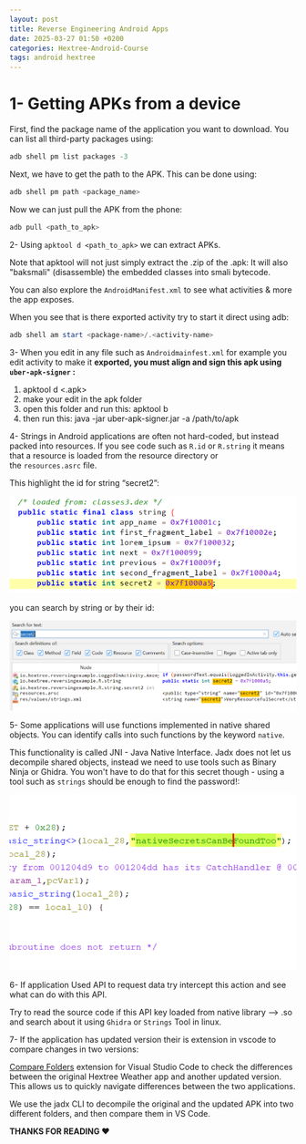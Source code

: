 ```yaml
---
layout: post
title: Reverse Engineering Android Apps
date: 2025-03-27 01:50 +0200
categories: Hextree-Android-Course
tags: android hextree
---
```

# **1- Getting APKs from a device**

First, find the package name of the application you want to download. You can list all third-party packages using:

```powershell
adb shell pm list packages -3
```

Next, we have to get the path to the APK. This can be done using:

```powershell
adb shell pm path <package_name>
```

Now we can just pull the APK from the phone:

```powershell
adb pull <path_to_apk>
```

2- Using `apktool d <path_to_apk>` we can extract APKs.

Note that apktool will not just simply extract the .zip of the .apk: It will also "baksmali" (disassemble) the embedded classes into smali bytecode.

You can also explore the `AndroidManifest.xml` to see what activities & more the app exposes.


When you see that is there exported activity try to start it direct using adb:

```powershell
adb shell am start <package-name>/.<activity-name>
```


3- When you edit in any file such as `Androidmainfest.xml`  for example you edit activity to make it **exported, you must align and sign this apk using `uber-apk-signer` :**
1. apktool d <.apk>
2. make your edit in the apk folder 
3. open this folder and run this: apktool b
4. then run this: java -jar uber-apk-signer.jar -a /path/to/apk

4- Strings in Android applications are often not hard-coded, but instead packed into resources. If you see code such as `R.id` or `R.string` it means that a resource is loaded from the resource directory or the `resources.asrc` file.

This highlight the id for string “secret2”: 

![](/Images/hextreeCourseImages/image1.png)

you can search by string or by their id:

![](/Images/hextreeCourseImages/image2.png)

5- Some applications will use functions implemented in native shared objects. You can identify calls into such functions by the keyword `native`.

This functionality is called JNI - Java Native Interface. Jadx does not let us decompile shared objects, instead we need to use tools such as Binary Ninja or Ghidra. You won't have to do that for this secret though - using a tool such as `strings` should be enough to find the password!:

![](/Images/hextreeCourseImages/image3.png)

6- If application Used API to request data try intercept  this action and see what can do with this API.

Try to read the source code if this API key loaded from native library —> .so and search about it using `Ghidra` or `Strings` Tool in linux.

7- If the application has updated version their is extension in vscode to compare changes in two versions:  

[Compare Folders](https://marketplace.visualstudio.com/items?itemName=moshfeu.compare-folders) extension for Visual Studio Code to check the differences between the original Hextree Weather app and another updated version. This allows us to quickly navigate differences between the two applications.

We use the jadx CLI to decompile the original and the updated APK into two different folders, and then compare them in VS Code.

**THANKS FOR READING ❤️**
